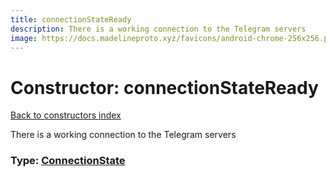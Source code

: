 ```yaml
---
title: connectionStateReady
description: There is a working connection to the Telegram servers
image: https://docs.madelineproto.xyz/favicons/android-chrome-256x256.png
---
```

# Constructor: connectionStateReady  
[Back to constructors index](index.md)



There is a working connection to the Telegram servers




### Type: [ConnectionState](../types/ConnectionState.md)



